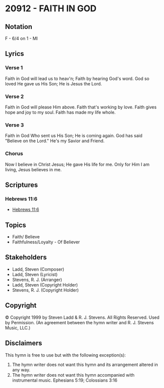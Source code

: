 # 20912 - FAITH IN GOD

## Notation

F - 6/4 on 1 - MI

## Lyrics

### Verse 1

Faith in God will lead us to heav'n;  Faith by hearing God's word. God so loved He gave us His Son; He is Jesus the Lord. 

### Verse 2

Faith in God will please Him above. Faith that's working by love.  Faith gives hope and joy to my soul. Faith has made my life whole. 

### Verse 3

Faith in God Who sent us His Son; He is coming again. God has said "Believe on the Lord." He's my Savior and Friend. 

### Chorus

Now I believe in Christ Jesus; He gave His life for me. Only for Him I am living, Jesus believes in me.


## Scriptures

### Hebrews 11:6

- [Hebrews 11:6](https://www.biblegateway.com/passage/?search=Hebrews%2011%3A6)


## Topics

- Faith/ Believe
- Faithfulness/Loyalty - Of Believer

## Stakeholders

- Ladd, Steven (Composer)
- Ladd, Steven (Lyricist)
- Stevens, R. J. (Arranger)
- Ladd, Steven (Copyright Holder)
- Stevens, R. J. (Copyright Holder)

## Copyright

© Copyright 1999 by Steven Ladd & R. J. Stevens. All Rights Reserved. Used by Permission.
(An agreement between the hymn writer and R. J. Stevens Music, LLC.)

## Disclaimers

This hymn is free to use but with the following exception(s):
1. The hymn writer does not want this hymn and its arrangement altered in any way.
2. The hymn writer does not want this hymn accompanied with instrumental music.
Ephesians 5:19; Colossians 3:16

